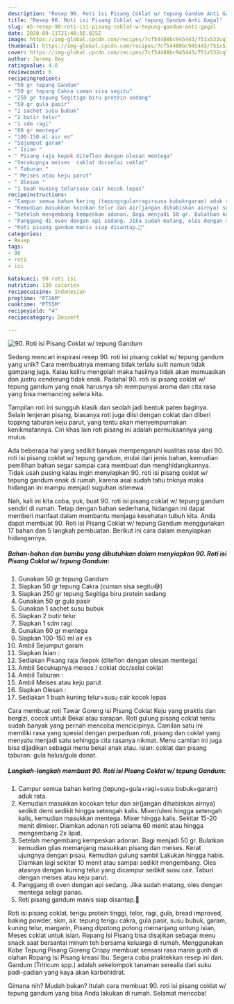 ```yaml
---
description: "Resep 90. Roti isi Pisang Coklat w/ tepung Gandum Anti Gagal"
title: "Resep 90. Roti isi Pisang Coklat w/ tepung Gandum Anti Gagal"
slug: 46-resep-90-roti-isi-pisang-coklat-w-tepung-gandum-anti-gagal
date: 2020-09-11T21:48:50.025Z
image: https://img-global.cpcdn.com/recipes/7cf54488bc945443/751x532cq70/90-roti-isi-pisang-coklat-w-tepung-gandum-foto-resep-utama.jpg
thumbnail: https://img-global.cpcdn.com/recipes/7cf54488bc945443/751x532cq70/90-roti-isi-pisang-coklat-w-tepung-gandum-foto-resep-utama.jpg
cover: https://img-global.cpcdn.com/recipes/7cf54488bc945443/751x532cq70/90-roti-isi-pisang-coklat-w-tepung-gandum-foto-resep-utama.jpg
author: Jeremy Day
ratingvalue: 4.8
reviewcount: 6
recipeingredient:
- "50 gr tepung Gandum"
- "50 gr tepung Cakra cuman sisa segitu"
- "250 gr tepung Segitiga biru protein sedang"
- "50 gr gula pasir"
- "1 sachet susu bubuk"
- "2 butir telur"
- "1 sdm ragi"
- "60 gr mentega"
- "100-150 ml air es"
- "Sejumput garam"
- " Isian "
- " Pisang raja kepok diteflon dengan olesan mentega"
- "Secukupnya meises  coklat dccselai coklat"
- " Taburan "
- " Meises atau keju parut"
- " Olesan "
- "1 buah kuning telursusu cair kocok lepas"
recipeinstructions:
- "Campur semua bahan kering (tepung+gula+ragi+susu bubuk+garam) aduk rata."
- "Kemudian masukkan kocokan telur dan air(jangan dihabiskan airnya) sedikit demi sedikit hingga setengah kalis. Mixer/uleni hingga setengah kalis, kemudian masukkan mentega. Mixer hingga kalis. Sekitar 15-20 menit dimixer. Diamkan adonan roti selama 60 menit atau hingga mengembang 2x lipat."
- "Setelah mengembang kempeskan adonan. Bagi menjadi 50 gr. Bulatkan kemudian gilas memanjang masukkan pisang dan meises. Kerat ujungnya dengan pisau. Kemudian gulung sambil Lakukan hingga habis. Diamkan lagi sekitar 10 menit atau sampai sedikit mengembang. Oles atasnya dengan kuning telur yang dicampur sedikit susu cair. Taburi dengan meises atau keju parut."
- "Panggang di oven dengan api sedang. Jika sudah matang, oles dengan mentega selagi panas."
- "Roti pisang gandum manis siap disantap.🥰"
categories:
- Resep
tags:
- 90
- roti
- isi

katakunci: 90 roti isi 
nutrition: 130 calories
recipecuisine: Indonesian
preptime: "PT26M"
cooktime: "PT55M"
recipeyield: "4"
recipecategory: Dessert

---
```



![90. Roti isi Pisang Coklat w/ tepung Gandum](https://img-global.cpcdn.com/recipes/7cf54488bc945443/751x532cq70/90-roti-isi-pisang-coklat-w-tepung-gandum-foto-resep-utama.jpg)

Sedang mencari inspirasi resep 90. roti isi pisang coklat w/ tepung gandum yang unik? Cara membuatnya memang tidak terlalu sulit namun tidak gampang juga. Kalau keliru mengolah maka hasilnya tidak akan memuaskan dan justru cenderung tidak enak. Padahal 90. roti isi pisang coklat w/ tepung gandum yang enak harusnya sih mempunyai aroma dan cita rasa yang bisa memancing selera kita.

Tampilan roti ini sungguh klasik dan seolah jadi bentuk paten baginya. Selain lenjeran pisang, biasanya roti juga diisi dengan coklat dan diberi topping taburan keju parut, yang tentu akan menyempurnakan kenikmatannya. Ciri khas lain roti pisang ini adalah permukaannya yang mulus.

Ada beberapa hal yang sedikit banyak mempengaruhi kualitas rasa dari 90. roti isi pisang coklat w/ tepung gandum, mulai dari jenis bahan, kemudian pemilihan bahan segar sampai cara membuat dan menghidangkannya. Tidak usah pusing kalau ingin menyiapkan 90. roti isi pisang coklat w/ tepung gandum enak di rumah, karena asal sudah tahu triknya maka hidangan ini mampu menjadi suguhan istimewa.


Nah, kali ini kita coba, yuk, buat 90. roti isi pisang coklat w/ tepung gandum sendiri di rumah. Tetap dengan bahan sederhana, hidangan ini dapat memberi manfaat dalam membantu menjaga kesehatan tubuh kita. Anda dapat membuat 90. Roti isi Pisang Coklat w/ tepung Gandum menggunakan 17 bahan dan 5 langkah pembuatan. Berikut ini cara dalam menyiapkan hidangannya.

<!--inarticleads1-->

##### Bahan-bahan dan bumbu yang dibutuhkan dalam menyiapkan 90. Roti isi Pisang Coklat w/ tepung Gandum:

1. Gunakan 50 gr tepung Gandum
1. Siapkan 50 gr tepung Cakra (cuman sisa segitu😅)
1. Siapkan 250 gr tepung Segitiga biru protein sedang
1. Gunakan 50 gr gula pasir
1. Gunakan 1 sachet susu bubuk
1. Siapkan 2 butir telur
1. Siapkan 1 sdm ragi
1. Gunakan 60 gr mentega
1. Siapkan 100-150 ml air es
1. Ambil Sejumput garam
1. Siapkan  Isian :
1. Sediakan  Pisang raja /kepok (diteflon dengan olesan mentega)
1. Ambil Secukupnya meises / coklat dcc/selai coklat
1. Ambil  Taburan :
1. Ambil  Meises atau keju parut
1. Siapkan  Olesan :
1. Sediakan 1 buah kuning telur+susu cair kocok lepas


Cara membuat roti Tawar Goreng isi Pisang Coklat Keju yang praktis dan bergizi, cocok untuk Bekal atau sarapan. Roti gulung pisang coklat tentu sudah banyak yang pernah mencoba mencicipinya. Camilan satu ini memiliki rasa yang spesial dengan perpaduan roti, pisang dan coklat yang menyatu menjadi satu sehingga cita rasanya nikmat. Menu camilan ini juga bisa dijadikan sebagai menu bekal anak atau. isian: coklat dan pisang taburan: gula halus/gula donat. 

<!--inarticleads2-->

##### Langkah-langkah membuat 90. Roti isi Pisang Coklat w/ tepung Gandum:

1. Campur semua bahan kering (tepung+gula+ragi+susu bubuk+garam) aduk rata.
1. Kemudian masukkan kocokan telur dan air(jangan dihabiskan airnya) sedikit demi sedikit hingga setengah kalis. Mixer/uleni hingga setengah kalis, kemudian masukkan mentega. Mixer hingga kalis. Sekitar 15-20 menit dimixer. Diamkan adonan roti selama 60 menit atau hingga mengembang 2x lipat.
1. Setelah mengembang kempeskan adonan. Bagi menjadi 50 gr. Bulatkan kemudian gilas memanjang masukkan pisang dan meises. Kerat ujungnya dengan pisau. Kemudian gulung sambil Lakukan hingga habis. Diamkan lagi sekitar 10 menit atau sampai sedikit mengembang. Oles atasnya dengan kuning telur yang dicampur sedikit susu cair. Taburi dengan meises atau keju parut.
1. Panggang di oven dengan api sedang. Jika sudah matang, oles dengan mentega selagi panas.
1. Roti pisang gandum manis siap disantap.🥰


Roti isi pisang coklat. terigu protein tinggi, telor, ragi, gula, bread improved, baking powder, skm, air. tepung terigu cakra, gula pasir, susu bubuk, garam, kuning telur, margarin, Pisang dipotong potong memanjang untung isian, Meses coklat untuk isian. Ropang Isi Pisang bisa disajikan sebagai menu snack saat bersantai minum teh bersama keluarga di rumah. Menggunakan Kobe Tepung Pisang Goreng Crispy membuat sensasi rasa manis gurih di olahan Ropang Isi Pisang kreasi Ibu. Segera coba praktekkan resep ini dan. Gandum (Triticum spp.) adalah sekelompok tanaman serealia dari suku padi-padian yang kaya akan karbohidrat. 

Gimana nih? Mudah bukan? Itulah cara membuat 90. roti isi pisang coklat w/ tepung gandum yang bisa Anda lakukan di rumah. Selamat mencoba!

